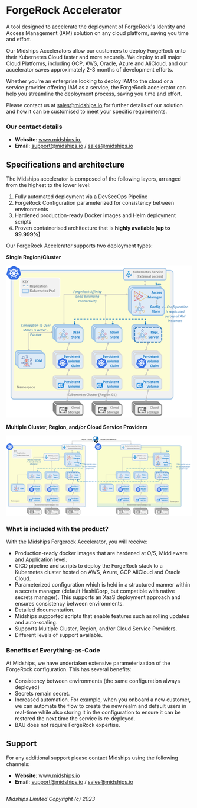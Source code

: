 <!--
# =====================================================================
# Midships Limited
# Copyright (c) 2023
# This file contains scripts/code owned by Midships Limited
#
# NOTE: Don't check this file into source control with any sensitive hard coded value.
# 
# Legal Notice: Installation and use of this script is subject to
# a license agreement with Midships Limited (a company registered
# in England, under company registration number: 11324587).
# This script cannot be modified or shared with another organisation
# unless approved in writing by Midships Limited.
# You as a user of this script must review, accept and comply with the
# license terms of each downloaded/installed package that is referenced
# by this script. By proceeding with the installation, you are accepting
# the license terms of each package, and acknowledging that your use of
# each package will be subject to its respective license terms.
# =====================================================================
-->

# ForgeRock Accelerator

A tool designed to accelerate the deployment of ForgeRock's Identity and Access Management (IAM) solution on any cloud platform, saving you time and effort.

Our Midships Accelerators allow our customers to deploy ForgeRock onto their Kubernetes Cloud faster and more securely. We deploy to all major Cloud Platforms, including GCP, AWS, Oracle, Azure and AliCloud, and our accelerator saves approximately 2-3 months of development efforts.

Whether you're an enterprise looking to deploy IAM to the cloud or a service provider offering IAM as a service, the ForgeRock accelerator can help you streamline the deployment process, saving you time and effort.

Please contact us at sales@midships.io for further details of our solution and how it can be customised to meet your specific requirements.

### Our contact details

* **Website**: www.midships.io 
* **Email**: support@midships.io / sales@midships.io

## Specifications and architecture

The Midships accelerator is composed of the following layers, arranged from the highest to the lower level:

1. Fully automated deployment via a DevSecOps Pipeline
2. ForgeRock Configuration parameterized for consistency between environments
3. Hardened production-ready Docker images and Helm deployment scripts
4. Proven containerised architecture that is **highly available (up to 99.999%)**

Our ForgeRock Accelerator supports two deployment types:

**Single Region/Cluster**

![Single Region/Cluster](./images/single_cluster_architecture.png)

**Multiple Cluster, Region, and/or Cloud Service Providers**

![Multiple Cluster, Region](./images/multiple_cluster_architecture.png)

### What is included with the product?

With the Midships Forgerock Accelerator, you will receive:

* Production-ready docker images that are hardened at O/S, Middleware and Application level.
* CICD pipeline and scripts to deploy the ForgeRock stack to a Kubernetes cluster hosted on AWS, Azure, GCP AliCloud and Oracle Cloud.
* Parameterized configuration which is held in a structured manner within a secrets manager (default HashiCorp, but compatible with native secrets manager). This supports an XaaS deployment approach and ensures consistency between environments.
* Detailed documentation.
* Midships supported scripts that enable features such as rolling updates and auto-scaling.
* Supports Multiple Cluster, Region, and/or Cloud Service Providers.
* Different levels of support available.

### Benefits of Everything-as-Code

At Midships, we have undertaken extensive parameterization of the ForgeRock configuration. This has several benefits:

* Consistency between environments (the same configuration always deployed)
* Secrets remain secret.
* Increased automation. For example, when you onboard a new customer, we can automate the flow to create the new realm and default users in real-time while also storing it in the configuration to ensure it can be restored the next time the service is re-deployed.
* BAU does not require ForgeRock expertise.

## Support

For any additional support please contact Midships using the following channels:

* **Website**: www.midships.io
* **Email**: support@midships.io / sales@midships.io 

## 

*Midships Limited
Copyright (c) 2023*




